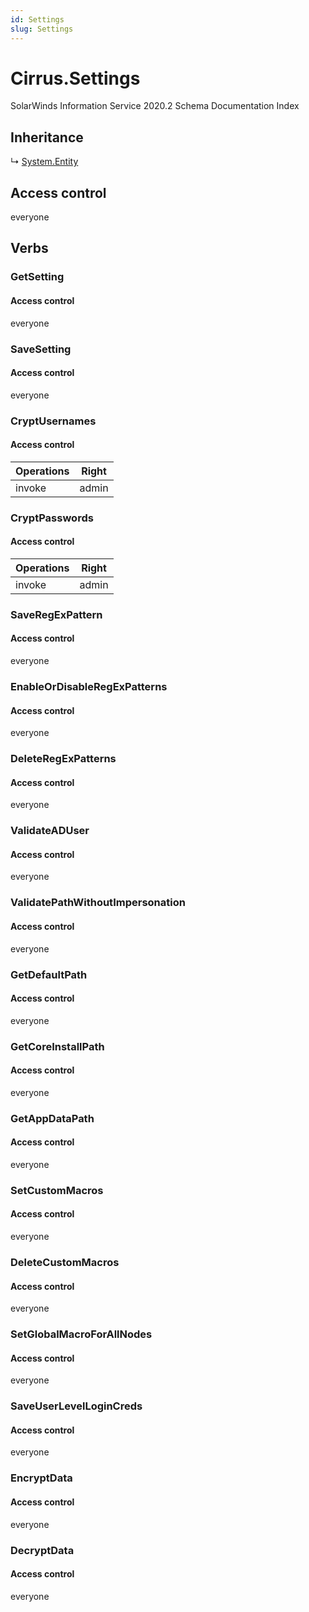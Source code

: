 ```yaml
---
id: Settings
slug: Settings
---
```


# Cirrus.Settings

SolarWinds Information Service 2020.2 Schema Documentation Index

## Inheritance

↳ [System.Entity](./../System/Entity)

## Access control

everyone

## Verbs

### GetSetting

#### Access control

everyone

### SaveSetting

#### Access control

everyone

### CryptUsernames

#### Access control

| Operations | Right |
| ------ | ------ |
| invoke | admin |

### CryptPasswords

#### Access control

| Operations | Right |
| ------ | ------ |
| invoke | admin |

### SaveRegExPattern

#### Access control

everyone

### EnableOrDisableRegExPatterns

#### Access control

everyone

### DeleteRegExPatterns

#### Access control

everyone

### ValidateADUser

#### Access control

everyone

### ValidatePathWithoutImpersonation

#### Access control

everyone

### GetDefaultPath

#### Access control

everyone

### GetCoreInstallPath

#### Access control

everyone

### GetAppDataPath

#### Access control

everyone

### SetCustomMacros

#### Access control

everyone

### DeleteCustomMacros

#### Access control

everyone

### SetGlobalMacroForAllNodes

#### Access control

everyone

### SaveUserLevelLoginCreds

#### Access control

everyone

### EncryptData

#### Access control

everyone

### DecryptData

#### Access control

everyone

